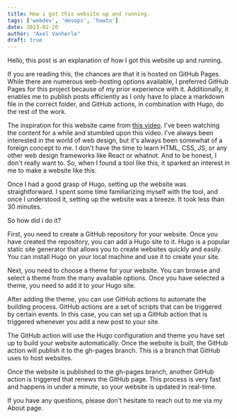 ```yaml
---
title: How i got this website up and running.
tags: ['webdev', 'devops', 'howto']
date: 2023-02-20
author: "Axel Vanherle"
draft: true
---
```


Hello, this post is an explanation of how I got this website up and running.

If you are reading this, the chances are that it is hosted on GitHub Pages. While there are numerous web-hosting options available, I preferred GitHub Pages for this project because of my prior experience with it. Additionally, it enables me to publish posts efficiently as I only have to place a markdown file in the correct folder, and GitHub actions, in combination with Hugo, do the rest of the work.

The inspiration for this website came from [this video](https://youtu.be/ZFL09qhKi5I). I've been watching the content for a while and stumbled upon this video. I've always been interested in the world of web design, but it's always been somewhat of a foreign concept to me. I don't have the time to learn HTML, CSS, JS, or any other web design frameworks like React or whatnot. And to be honest, I don't really want to. So, when I found a tool like this, it sparked an interest in me to make a website like this.

Once I had a good grasp of Hugo, setting up the website was straightforward. I spent some time familiarizing myself with the tool, and once I understood it, setting up the website was a breeze. It took less than 30 minutes.

So how did i do it?

First, you need to create a GitHub repository for your website. Once you have created the repository, you can add a Hugo site to it. Hugo is a popular static site generator that allows you to create websites quickly and easily. You can install Hugo on your local machine and use it to create your site.

Next, you need to choose a theme for your website. You can browse and select a theme from the many available options. Once you have selected a theme, you need to add it to your Hugo site.

After adding the theme, you can use GitHub actions to automate the building process. GitHub actions are a set of scripts that can be triggered by certain events. In this case, you can set up a GitHub action that is triggered whenever you add a new post to your site.

The GitHub action will use the Hugo configuration and theme you have set up to build your website automatically. Once the website is built, the GitHub action will publish it to the gh-pages branch. This is a branch that GitHub uses to host websites.

Once the website is published to the gh-pages branch, another GitHub action is triggered that renews the GitHub page. This process is very fast and happens in under a minute, so your website is updated in real-time.

If you have any questions, please don't hesitate to reach out to me via my About page.
